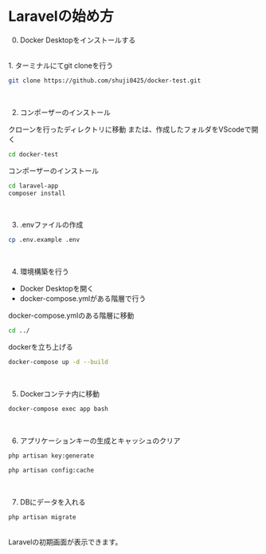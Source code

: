 # Laravelの始め方
0. Docker Desktopをインストールする

<br>
1. ターミナルにてgit cloneを行う

```bash
git clone https://github.com/shuji0425/docker-test.git
```
<br>

2. コンポーザーのインストール

クローンを行ったディレクトリに移動
または、作成したフォルダをVScodeで開く
```bash
cd docker-test
```
コンポーザーのインストール
```bash
cd laravel-app
composer install
```
<br>

3. .envファイルの作成
```bash
cp .env.example .env
```
<br>

4. 環境構築を行う

+ Docker Desktopを開く
+ docker-compose.ymlがある階層で行う

docker-compose.ymlのある階層に移動
```bash
cd ../
```
dockerを立ち上げる
```bash
docker-compose up -d --build
```
<br>

5. Dockerコンテナ内に移動
```bash
docker-compose exec app bash
```
<br>

6. アプリケーションキーの生成とキャッシュのクリア
```bash
php artisan key:generate
```
```bash
php artisan config:cache
```
<br>

7. DBにデータを入れる
```bash
php artisan migrate
```

<br>
Laravelの初期画面が表示できます。
